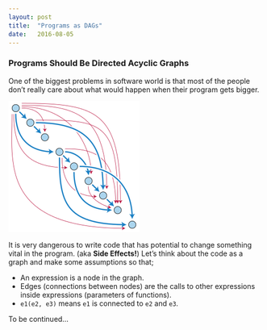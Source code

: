 ```yaml
---
layout: post
title:  "Programs as DAGs"
date:   2016-08-05
---
```


### Programs Should Be Directed Acyclic Graphs

One of the biggest problems in software world is that most of the people don’t really care about what would happen when their program gets bigger.

<div class="figure">
    <img src="/images/directed-acyclic-graph.png"/>
</div>

It is very dangerous to write code that has potential to change something vital in the program. (aka **Side Effects!**)
Let’s think about the code as a graph and make some assumptions so that;
- An expression is a node in the graph.
- Edges (connections between nodes) are the calls to other expressions inside expressions (parameters of functions).
- `e1(e2, e3)` means `e1` is connected to `e2` and `e3`.

To be continued…